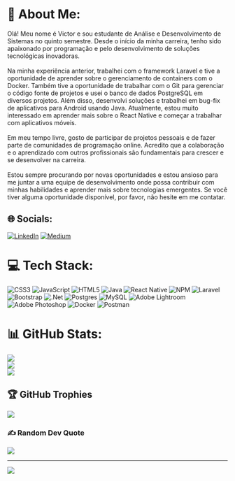 # 💫 About Me:
Olá! Meu nome é Victor e sou estudante de Análise e Desenvolvimento de Sistemas no quinto semestre. Desde o início da minha carreira, tenho sido apaixonado por programação e pelo desenvolvimento de soluções tecnológicas inovadoras.<br><br>Na minha experiência anterior, trabalhei com o framework Laravel e tive a oportunidade de aprender sobre o gerenciamento de containers com o Docker. Também tive a oportunidade de trabalhar com o Git para gerenciar o código fonte de projetos e usei o banco de dados PostgreSQL em diversos projetos. Além disso, desenvolvi soluções e trabalhei em bug-fix de aplicativos para Android usando Java. Atualmente, estou muito interessado em aprender mais sobre o React Native e começar a trabalhar com aplicativos móveis.<br><br>Em meu tempo livre, gosto de participar de projetos pessoais e de fazer parte de comunidades de programação online. Acredito que a colaboração e o aprendizado com outros profissionais são fundamentais para crescer e se desenvolver na carreira.<br><br>Estou sempre procurando por novas oportunidades e estou ansioso para me juntar a uma equipe de desenvolvimento onde possa contribuir com minhas habilidades e aprender mais sobre tecnologias emergentes. Se você tiver alguma oportunidade disponível, por favor, não hesite em me contatar.


## 🌐 Socials:
[![LinkedIn](https://img.shields.io/badge/LinkedIn-%230077B5.svg?logo=linkedin&logoColor=white)](https://linkedin.com/in/victorbuquera) [![Medium](https://img.shields.io/badge/Medium-12100E?logo=medium&logoColor=white)](https://medium.com/@victorbuquera) 

# 💻 Tech Stack:
![CSS3](https://img.shields.io/badge/css3-%231572B6.svg?style=plastic&logo=css3&logoColor=white) ![JavaScript](https://img.shields.io/badge/javascript-%23323330.svg?style=plastic&logo=javascript&logoColor=%23F7DF1E) ![HTML5](https://img.shields.io/badge/html5-%23E34F26.svg?style=plastic&logo=html5&logoColor=white) ![Java](https://img.shields.io/badge/java-%23ED8B00.svg?style=plastic&logo=java&logoColor=white) ![React Native](https://img.shields.io/badge/react_native-%2320232a.svg?style=plastic&logo=react&logoColor=%2361DAFB) ![NPM](https://img.shields.io/badge/NPM-%23000000.svg?style=plastic&logo=npm&logoColor=white) ![Laravel](https://img.shields.io/badge/laravel-%23FF2D20.svg?style=plastic&logo=laravel&logoColor=white) ![Bootstrap](https://img.shields.io/badge/bootstrap-%23563D7C.svg?style=plastic&logo=bootstrap&logoColor=white) ![.Net](https://img.shields.io/badge/.NET-5C2D91?style=plastic&logo=.net&logoColor=white) ![Postgres](https://img.shields.io/badge/postgres-%23316192.svg?style=plastic&logo=postgresql&logoColor=white) ![MySQL](https://img.shields.io/badge/mysql-%2300f.svg?style=plastic&logo=mysql&logoColor=white) ![Adobe Lightroom](https://img.shields.io/badge/Adobe%20Lightroom-31A8FF.svg?style=plastic&logo=Adobe%20Lightroom&logoColor=white) ![Adobe Photoshop](https://img.shields.io/badge/adobephotoshop-%2331A8FF.svg?style=plastic&logo=adobephotoshop&logoColor=white) ![Docker](https://img.shields.io/badge/docker-%230db7ed.svg?style=plastic&logo=docker&logoColor=white) ![Postman](https://img.shields.io/badge/Postman-FF6C37?style=plastic&logo=postman&logoColor=white)
# 📊 GitHub Stats:
![](https://github-readme-stats.vercel.app/api?username=victorbuquera&theme=dark&hide_border=false&include_all_commits=true&count_private=true)<br/>
![](https://github-readme-streak-stats.herokuapp.com/?user=victorbuquera&theme=dark&hide_border=false)<br/>
![](https://github-readme-stats.vercel.app/api/top-langs/?username=victorbuquera&theme=dark&hide_border=false&include_all_commits=true&count_private=true&layout=compact)

## 🏆 GitHub Trophies
![](https://github-profile-trophy.vercel.app/?username=victorbuquera&theme=dracula&no-frame=false&no-bg=false&margin-w=4)

### ✍️ Random Dev Quote
![](https://quotes-github-readme.vercel.app/api?type=horizontal&theme=radical)

---
[![](https://visitcount.itsvg.in/api?id=victorbuquera&icon=0&color=0)](https://visitcount.itsvg.in)

<!-- Proudly created with GPRM ( https://gprm.itsvg.in ) -->
